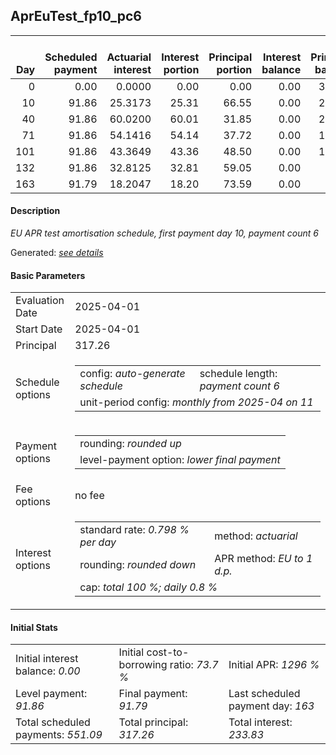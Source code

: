 <h2>AprEuTest_fp10_pc6</h2>
<table>
    <thead style="vertical-align: bottom;">
        <th style="text-align: right;">Day</th>
        <th style="text-align: right;">Scheduled payment</th>
        <th style="text-align: right;">Actuarial interest</th>
        <th style="text-align: right;">Interest portion</th>
        <th style="text-align: right;">Principal portion</th>
        <th style="text-align: right;">Interest balance</th>
        <th style="text-align: right;">Principal balance</th>
        <th style="text-align: right;">Total actuarial interest</th>
        <th style="text-align: right;">Total interest</th>
        <th style="text-align: right;">Total principal</th>
    </thead>
    <tr style="text-align: right;">
        <td class="ci00">0</td>
        <td class="ci01" style="white-space: nowrap;">0.00</td>
        <td class="ci02">0.0000</td>
        <td class="ci03">0.00</td>
        <td class="ci04">0.00</td>
        <td class="ci05">0.00</td>
        <td class="ci06">317.26</td>
        <td class="ci07">0.0000</td>
        <td class="ci08">0.00</td>
        <td class="ci09">0.00</td>
    </tr>
    <tr style="text-align: right;">
        <td class="ci00">10</td>
        <td class="ci01" style="white-space: nowrap;">91.86</td>
        <td class="ci02">25.3173</td>
        <td class="ci03">25.31</td>
        <td class="ci04">66.55</td>
        <td class="ci05">0.00</td>
        <td class="ci06">250.71</td>
        <td class="ci07">25.3173</td>
        <td class="ci08">25.31</td>
        <td class="ci09">66.55</td>
    </tr>
    <tr style="text-align: right;">
        <td class="ci00">40</td>
        <td class="ci01" style="white-space: nowrap;">91.86</td>
        <td class="ci02">60.0200</td>
        <td class="ci03">60.01</td>
        <td class="ci04">31.85</td>
        <td class="ci05">0.00</td>
        <td class="ci06">218.86</td>
        <td class="ci07">85.3373</td>
        <td class="ci08">85.32</td>
        <td class="ci09">98.40</td>
    </tr>
    <tr style="text-align: right;">
        <td class="ci00">71</td>
        <td class="ci01" style="white-space: nowrap;">91.86</td>
        <td class="ci02">54.1416</td>
        <td class="ci03">54.14</td>
        <td class="ci04">37.72</td>
        <td class="ci05">0.00</td>
        <td class="ci06">181.14</td>
        <td class="ci07">139.4789</td>
        <td class="ci08">139.46</td>
        <td class="ci09">136.12</td>
    </tr>
    <tr style="text-align: right;">
        <td class="ci00">101</td>
        <td class="ci01" style="white-space: nowrap;">91.86</td>
        <td class="ci02">43.3649</td>
        <td class="ci03">43.36</td>
        <td class="ci04">48.50</td>
        <td class="ci05">0.00</td>
        <td class="ci06">132.64</td>
        <td class="ci07">182.8438</td>
        <td class="ci08">182.82</td>
        <td class="ci09">184.62</td>
    </tr>
    <tr style="text-align: right;">
        <td class="ci00">132</td>
        <td class="ci01" style="white-space: nowrap;">91.86</td>
        <td class="ci02">32.8125</td>
        <td class="ci03">32.81</td>
        <td class="ci04">59.05</td>
        <td class="ci05">0.00</td>
        <td class="ci06">73.59</td>
        <td class="ci07">215.6563</td>
        <td class="ci08">215.63</td>
        <td class="ci09">243.67</td>
    </tr>
    <tr style="text-align: right;">
        <td class="ci00">163</td>
        <td class="ci01" style="white-space: nowrap;">91.79</td>
        <td class="ci02">18.2047</td>
        <td class="ci03">18.20</td>
        <td class="ci04">73.59</td>
        <td class="ci05">0.00</td>
        <td class="ci06">0.00</td>
        <td class="ci07">233.8610</td>
        <td class="ci08">233.83</td>
        <td class="ci09">317.26</td>
    </tr>
</table>
<h4>Description</h4>
<p><i>EU APR test amortisation schedule, first payment day 10, payment count 6</i></p>
<p>Generated: <i><a href="../GeneratedDate.html">see details</a></i></p>
<h4>Basic Parameters</h4>
<table>
    <tr>
        <td>Evaluation Date</td>
        <td>2025-04-01</td>
    </tr>
    <tr>
        <td>Start Date</td>
        <td>2025-04-01</td>
    </tr>
    <tr>
        <td>Principal</td>
        <td>317.26</td>
    </tr>
    <tr>
        <td>Schedule options</td>
        <td>
            <table>
                <tr>
                    <td>config: <i>auto-generate schedule</i></td>
                    <td>schedule length: <i><i>payment count</i> 6</i></td>
                </tr>
                <tr>
                    <td colspan="2" style="white-space: nowrap;">unit-period config: <i>monthly from 2025-04 on 11</i></td>
                </tr>
            </table>
        </td>
    </tr>
    <tr>
        <td>Payment options</td>
        <td>
            <table>
                <tr>
                    <td>rounding: <i>rounded up</i></td>
                </tr>
                <tr>
                    <td>level-payment option: <i>lower&nbsp;final&nbsp;payment</i></td>
                </tr>
            </table>
        </td>
    </tr>
    <tr>
        <td>Fee options</td>
        <td>no fee
        </td>
    </tr>
    <tr>
        <td>Interest options</td>
        <td>
            <table>
                <tr>
                    <td>standard rate: <i>0.798 % per day</i></td>
                    <td>method: <i>actuarial</i></td>
                </tr>
                <tr>
                    <td>rounding: <i>rounded down</i></td>
                    <td>APR method: <i>EU to 1 d.p.</i></td>
                </tr>
                <tr>
                    <td colspan="2">cap: <i>total 100 %; daily 0.8 %</td>
                </tr>
            </table>
        </td>
    </tr>
</table>
<h4>Initial Stats</h4>
<table>
    <tr>
        <td>Initial interest balance: <i>0.00</i></td>
        <td>Initial cost-to-borrowing ratio: <i>73.7 %</i></td>
        <td>Initial APR: <i>1296 %</i></td>
    </tr>
    <tr>
        <td>Level payment: <i>91.86</i></td>
        <td>Final payment: <i>91.79</i></td>
        <td>Last scheduled payment day: <i>163</i></td>
    </tr>
    <tr>
        <td>Total scheduled payments: <i>551.09</i></td>
        <td>Total principal: <i>317.26</i></td>
        <td>Total interest: <i>233.83</i></td>
    </tr>
</table>